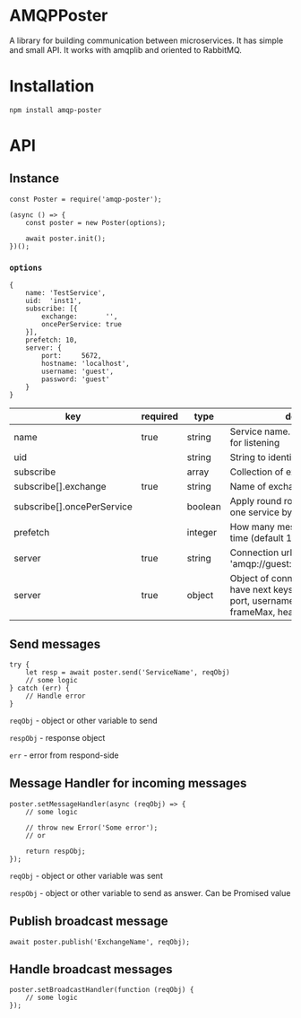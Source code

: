 # AMQPPoster
A library for building communication between microservices.
It has simple and small API.
It works with amqplib and oriented to RabbitMQ.

# Installation
```
npm install amqp-poster
```

# API

## Instance
```
const Poster = require('amqp-poster');

(async () => {
	const poster = new Poster(options);
	
	await poster.init();
})();
```

### `options`
```
{
	name: 'TestService',
	uid:  'inst1',
	subscribe: [{
		exchange:       '',
		oncePerService: true
	}],
	prefetch: 10,
	server: {
		port:     5672,
		hostname: 'localhost',
		username: 'guest',
		password: 'guest'
	}
}
```
| key | required | type | description |
|-----|----------|------|-------------|
| name                       | true | string  | Service name. Also it is queue name for listening |
| uid                        |      | string  | String to identify owned queues |
| subscribe                  |      | array   | Collection of exchanges to subscribe |
| subscribe[].exchange       | true | string  | Name of exchange to subscribe |
| subscribe[].oncePerService |      | boolean | Apply round robin to messages for one service by name (default false) |
| prefetch                   |      | integer | How many messages process at one time (default 1) |
| server                     | true | string  | Connection url like 'amqp://guest:guest@localhost:5672' |
| server                     | true | object  | Object of connection config. May have next keys: protocol, hotname, port, username, password, locale, frameMax, heartbeat, vhost| 

## Send messages
```
try {
	let resp = await poster.send('ServiceName', reqObj)
	// some logic
} catch (err) {
	// Handle error
}
```

```reqObj``` - object or other variable to send

```respObj``` - response object

```err``` - error from respond-side

## Message Handler for incoming messages
```
poster.setMessageHandler(async (reqObj) => {
	// some logic
	
	// throw new Error('Some error');
	// or
	
	return respObj;
});
```

```reqObj``` - object or other variable was sent

```respObj``` - object or other variable to send as answer. Can be Promised value

## Publish broadcast message
```
await poster.publish('ExchangeName', reqObj);
```

## Handle broadcast messages
```
poster.setBroadcastHandler(function (reqObj) {
	// some logic
});
```
